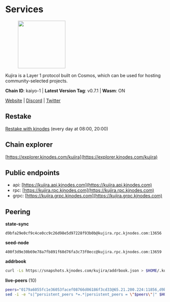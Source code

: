 # Services

<figure><img src="https://raw.githubusercontent.com/kj89/testnet_manuals/main/pingpub/logos/kujira.png" width="150" alt=""><figcaption></figcaption></figure>

Kujira is a Layer 1 protocol built on Cosmos, which can be used for  hosting community-selected projects.

**Chain ID**: kaiyo-1 | **Latest Version Tag**: v0.7.1 | **Wasm**: ON

[Website](https://kujira.app) | [Discord](https://discord.gg/teamkujira) | [Twitter](https://twitter.com/TeamKujira)

## Restake

[Restake with kjnodes](https://restake.app/kujira/kujiravaloper1tnuqj73jfn3724lqz34c27tuv80nv336sadqym) (every day at 08:00, 20:00)
## Chain explorer
[https://explorer.kjnodes.com/kujira](https://explorer.kjnodes.com/kujira)

## Public endpoints

* api: [https://kujira.api.kjnodes.com](https://kujira.api.kjnodes.com)
* rpc: [https://kujira.rpc.kjnodes.com](https://kujira.rpc.kjnodes.com)
* grpc: [https://kujira.grpc.kjnodes.com](https://kujira.grpc.kjnodes.com)

## Peering

**state-sync**

```text
d9bfa29e0cf9c4ce0cc9c26d98e5d97228f93b0b@kujira.rpc.kjnodes.com:13656
```

**seed-node**

```text
400f3d9e30b69e78a7fb891f60d76fa3c73f0ecc@kujira.rpc.kjnodes.com:13659
```

**addrbook**
```bash
curl -Ls https://snapshots.kjnodes.com/kujira/addrbook.json > $HOME/.kujira/config/addrbook.json
```

**live-peers** (10)
```bash
peers="0179a6055fc1e36053facef08766d06186f3cd33@65.21.200.224:11856,d9bfa29e0cf9c4ce0cc9c26d98e5d97228f93b0b@65.109.88.38:13656,fa57c7c253be46ad9f696ee2f2c1d72cbc6a1591@146.59.52.135:31095,1d85c9f16727584753db78b5b54eedf0ce8de3ed@51.159.16.49:5060,d6f2eee997d108d4fde5683e31d678427376dfce@77.68.27.75:26656,66778cba932969c95117cf720c1ad820fdc68ff5@65.108.235.34:26656,d7c5f6099886bc3b770cdc4cdc16e69d17dc9442@185.249.227.231:28656,d3427d444b6909529d73025fe32a73dfea7b90d1@148.251.85.115:26656,253d2293272a29057a27797a5703f5171c267da1@192.99.15.159:26656,a9a4c977ec9f4bf907ce4dc74546de166bb40497@51.81.208.63:26656"
sed -i -e "s|^persistent_peers *=.*|persistent_peers = \"$peers\"|" $HOME/.kujira/config/config.toml
```
